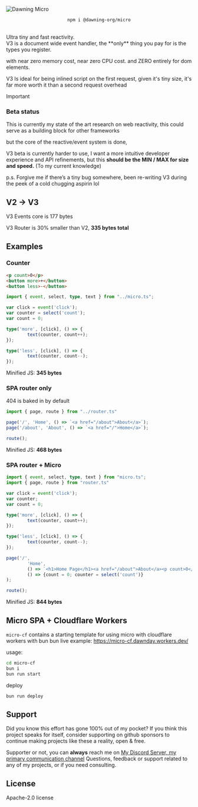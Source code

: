 ![Dawning Micro](https://github.com/user-attachments/assets/bfb7f83d-2949-4ff2-8ae3-d812ff726209)

<div align=center>

  ```npm i @dawning-org/micro```
</div><br>
Ultra tiny and fast reactivity. <br>
V3 is a document wide event handler, 
the **only** thing you pay for is the types you register.

with near zero memory cost, near zero CPU cost.
and ZERO entirely for dom elements.

V3 Is ideal for being inlined script on the first request,
given it's tiny size, it's far more worth it than a second request overhead

> [!IMPORTANT]
> ### Beta status
> This is currently my state of the art research on web reactivity,
> this could serve as a building block for other frameworks
>
> but the core of the reactive/event system is done, 
>
> V3 beta is currently harder to use, I want a more intuitive developer experience and API refinements,
> but this **should be the MIN / MAX for size and speed.** (To my current knowledge)
>
> p.s. Forgive me if there’s a tiny bug somewhere, been re-writing V3 during the peek of a cold chugging aspirin lol

## V2 -> V3
V3 Events core is 177 bytes

V3 Router is 30% smaller than V2, **335 bytes total**

## Examples

### Counter

```html
<p count>0</p>
<button more>+</button>
<button less>-</button>
```

```ts
import { event, select, type, text } from "../micro.ts";

var click = event('click');
var counter = select('count');
var count = 0;

type('more', [click], () => {
        text(counter, count++);
});

type('less', [click], () => {
        text(counter, count--);
});
```

Minified JS: **345 bytes**

### SPA router only
404 is baked in by default
```ts
import { page, route } from "../router.ts"

page('/', 'Home', () => `<a href="/about">About</a>`);
page('/about', 'About', () => `<a href="/">Home</a>`);

route();
```
Minified JS: **468 bytes**

### SPA router + Micro
```ts
import { event, select, type, text } from "micro.ts";
import { page, route } from "router.ts"

var click = event('click');
var counter;
var count = 0;

type('more', [click], () => {
        text(counter, count++);
});

type('less', [click], () => {
        text(counter, count--);
});

page('/', 
        'Home', 
        () => `<h1>Home Page</h1><a href="/about">About</a><p count>0</p><button more>+</button><button less>-</button>`, 
        () => {count = 0; counter = select('count')}
);

route();
```

Minified JS: **844 bytes**

## Micro SPA + Cloudflare Workers
`micro-cf` contains a starting template for using micro with cloudflare workers with bun bun
live example: https://micro-cf.dawnday.workers.dev/

usage:
```sh
cd micro-cf
bun i
bun run start
```

deploy
```sh
bun run deploy
```

## Support
Did you know this effort has gone 100% out of my pocket?
If you think this project speaks for itself, consider supporting on github sponsors to continue making
projects like these a reality, open & free.

Supporter or not, you can **always** reach me on <a href="https://discord.gg/cxRvzUyzG8">My Discord Server, my primary communication channel</a>
Questions, feedback or support related to any of my projects, or if you need consulting.

## License
Apache-2.0 license
